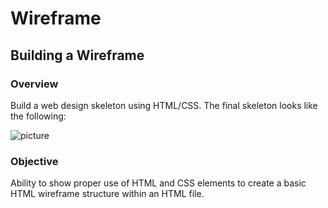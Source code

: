# Wireframe
## Building a Wireframe

### Overview
Build a web design skeleton using HTML/CSS. The final skeleton looks like the following:

![picture](wireframeLayout.png)

### Objective
Ability to show proper use of HTML and CSS elements to create a basic HTML wireframe structure within an HTML file.
